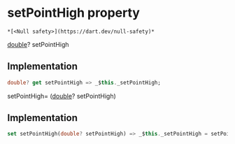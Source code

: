 


# setPointHigh property




    *[<Null safety>](https://dart.dev/null-safety)*




[double](https://api.flutter.dev/flutter/dart-core/double-class.html)? setPointHigh
  







## Implementation

```dart
double? get setPointHigh => _$this._setPointHigh;
```




setPointHigh=
([double](https://api.flutter.dev/flutter/dart-core/double-class.html)? setPointHigh)  







## Implementation

```dart
set setPointHigh(double? setPointHigh) => _$this._setPointHigh = setPointHigh;
```







